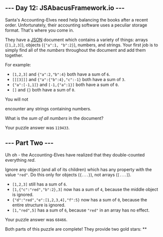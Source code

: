 --- Day 12: JSAbacusFramework.io ---
------------------------------------

Santa's Accounting-Elves need help balancing the books after a recent
order. Unfortunately, their accounting software uses a peculiar storage
format. That's where you come in.

They have a [JSON] document which contains a variety of things: arrays
(`[1,2,3]`), objects (`{"a":1, "b":2}`), numbers, and strings. Your
first job is to simply find all of the *numbers* throughout the document
and add them together.

For example:

-   `[1,2,3]` and `{"a":2,"b":4}` both have a sum of `6`.
-   `[[[3]]]` and `{"a":{"b":4},"c":-1}` both have a sum of `3`.
-   `{"a":[-1,1]}` and `[-1,{"a":1}]` both have a sum of `0`.
-   `[]` and `{}` both have a sum of `0`.

You will not

encounter any strings containing numbers.

What is the *sum of all numbers* in the document?

Your puzzle answer was `119433`.

--- Part Two ---
----------------

Uh oh - the Accounting-Elves have realized that they double-counted
everything *red*.

Ignore any object (and all of its children) which has any property with
the value `"red"`. Do this only for objects (`{...}`), not arrays
(`[...]`).

-   `[1,2,3]` still has a sum of `6`.
-   `[1,{"c":"red","b":2},3]` now has a sum of `4`, because the middle
    object is ignored.
-   `{"d":"red","e":[1,2,3,4],"f":5}` now has a sum of `0`, because the
    entire structure is ignored.
-   `[1,"red",5]` has a sum of `6`, because `"red"` in an array has no
    effect.

Your puzzle answer was `68466`.

Both parts of this puzzle are complete! They provide two gold stars:
\*\*

  [JSON]: http://json.org/
